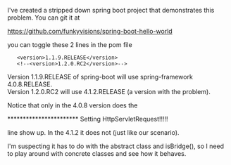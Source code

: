 I've created a stripped down spring boot project that demonstrates this problem.  You can git it at

https://github.com/funkyvisions/spring-boot-hello-world

you can toggle these 2 lines in the pom file

       <version>1.1.9.RELEASE</version>
       <!--<version>1.2.0.RC2</version>-->

Version 1.1.9.RELEASE of spring-boot will use spring-framework 4.0.8.RELEASE.  
Version 1.2.0.RC2 will use 4.1.2.RELEASE (a version with the problem).

Notice that only in the 4.0.8 version does the 

***********************  Setting HttpServletRequest!!!!!

line show up.  In the 4.1.2 it does not (just like our scenario).

I'm suspecting it has to do with the abstract class and isBridge(), so I need to play around with concrete classes and see how it behaves.
